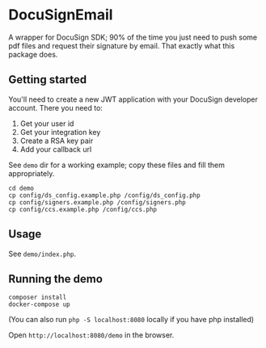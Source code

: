# DocuSignEmail
A wrapper for DocuSign SDK; 90% of the time you just need to push some pdf files and request their signature by email. That exactly what this package does.

## Getting started
You'll need to create a new JWT application with your DocuSign developer account. There you need to:
1. Get your user id
2. Get your integration key
3. Create a RSA key pair
4. Add your callback url


See `demo` dir for a working example; copy these files and fill them appropriately.

````
cd demo
cp config/ds_config.example.php /config/ds_config.php
cp config/signers.example.php /config/signers.php
cp config/ccs.example.php /config/ccs.php
````

## Usage
See `demo/index.php`.

## Running the demo
````
composer install
docker-compose up
````

(You can also run `php -S localhost:8080` locally if you have php installed)

Open `http://localhost:8080/demo` in the browser.
